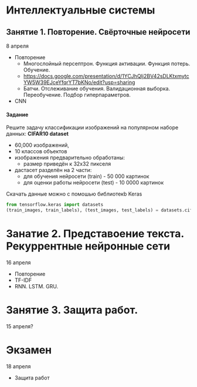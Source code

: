# Интеллектуальные системы
## Занятие 1. Повторение. Свёрточные нейросети
8 апреля
- Повторение
  - Многослойный персептрон. Функция активации. Функция потерь. Обучение.
  - https://docs.google.com/presentation/d/1YCJhQIj2BV42sDLKtxmytcYW5W39EJceYfqrYT7bKNo/edit?usp=sharing
  - Батчи. Отслеживание обучения. Валидационная выборка. Переобучение. Подбор гиперпараметров.
- CNN
#### Задание
Решите задачу классификации изображений на популярном наборе данных:
**CIFAR10 dataset**
- 60,000 изображений,
- 10 классов объектов
- изображения предварительно обработаны:
    - размер приведён к 32х32 пикселя
- дастасет разделён на 2 части:
    - для обучения нейросети (train) - 50 000 картинок
    - для оценки работы нейросети (test) - 10 0000 картинок

Скачать данные можно с помошью библиотекb Keras
```python
from tensorflow.keras import datasets
(train_images, train_labels), (test_images, test_labels) = datasets.cifar10.load_data()
```

# Занатие 2. Представоение текста. Рекуррентные нейронные сети
16 апреля
- Повторение
- TF-IDF
- RNN. LSTM. GRU.


# Занятие 3. Защита работ.
15 апреля?

# Экзамен
18 апреля
- Защита работ
